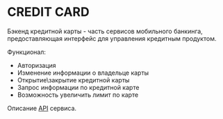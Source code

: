 # CREDIT CARD

Бэкенд кредитной карты - часть сервисов мобильного банкинга, предоставляющая интерфейс для управления кредитным продуктом.

Функционал:
* Авторизация
* Изменение информации о владельце карты
* Открытие\закрытие кредитной карты
* Запрос информации по кредитной карте
* Возможность увеличить лимит по карте

Описание [API](http://158.160.62.184:22500/docs) сервиса.
